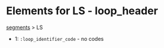 # Elements for LS - loop_header
[segments](../segments.md) > LS
* 1: `:loop_identifier_code` - no codes
